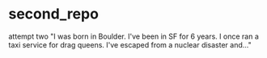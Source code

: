 # second_repo
attempt two
"I was born in Boulder. I've been in SF for 6 years. I once ran a taxi service for drag queens. I've escaped from a nuclear disaster and..."
